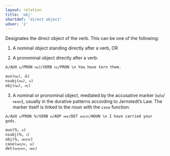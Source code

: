 ```yaml
---
layout: relation
title: 'obj'
shortdef: 'direct object'
udver: '2'
---
```


Designates the direct object of the verb. This can be one of the following:

1. A nominal object standing directly after a verb, OR 

2. A pronominal object directly after a verb:

~~~ sdparse
Ⲁ/AUX ⲕ/PRON ⲡⲁϩ/VERB ⲟⲩ/PRON \n You have torn them. 

aux(ⲡⲁϩ, Ⲁ)
nsubj(ⲡⲁϩ, ⲕ)
obj(ⲡⲁϩ, ⲟⲩ)
~~~

3. A nominal or pronominal object, mediated by the accusative marker (ⲛ/ⲙ/ⲙⲙⲟ⸗), usually in the durative patterns according to Jernstedt’s Law. The marker itself is linked to the noun with the `case` function.

~~~ sdparse
Ⲁ/AUX ⲓ/PRON ϥⲓ/VERB ⲛ/ADP ⲛⲉⲕ/DET ⲛⲟⲩⲧⲉ/NOUN \n I have carried your gods.

aux(ϥⲓ, ⲁ)
nsubj(ϥⲓ, ⲓ)
obj(ϥⲓ, ⲛⲟⲩⲧⲉ)
case(ⲛⲟⲩⲧⲉ, ⲛ)
det(ⲛⲟⲩⲛⲧⲉ, ⲛⲉⲕ)
~~~
<!-- Interlanguage links updated Po 6. listopadu 2023, 21:43:13 CET -->
